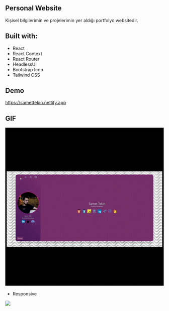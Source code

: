 ## Personal Website

Kişisel bilgilerimin ve projelerimin yer aldığı portfolyo websitedir.

## Built with:

- React
- React Context
- React Router
- HeadlessUI
- Bootstrap Icon
- Tailwind CSS

## Demo
https://samettekin.netlify.app

## GIF
![](https://github.com/samettekin01/personal-website/blob/master/main.gif)

- Responsive

![](https://github.com/samettekin01/personal-website/blob/master/responsive.gif)
